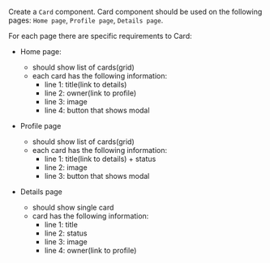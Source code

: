 Create a `Card` component. Card component should be used on the following pages: `Home page`, `Profile page`, `Details page`.

For each page there are specific requirements to Card:

- Home page:

  - should show list of cards(grid)
  - each card has the following information:
    - line 1: title(link to details)
    - line 2: owner(link to profile)
    - line 3: image
    - line 4: button that shows modal

- Profile page

  - should show list of cards(grid)
  - each card has the following information:
    - line 1: title(link to details) + status
    - line 2: image
    - line 3: button that shows modal

- Details page

  - should show single card
  - card has the following information:
    - line 1: title
    - line 2: status
    - line 3: image
    - line 4: owner(link to profile)
